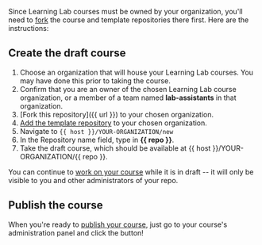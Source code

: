 Since Learning Lab courses must be owned by your organization, you'll need to [fork](https://help.github.com/articles/fork-a-repo/) the course and template repositories there first. Here are the instructions:

## Create the draft course
1. Choose an organization that will house your Learning Lab courses. You may have done this prior to taking the course.
1. Confirm that you are an owner of the chosen Learning Lab course organization, or a member of a team named **lab-assistants** in that organization.
1. [Fork this repository]({{ url }}) to your chosen organization.
1. [Add the template repository](https://github.com/githubtraining/lab-starter-template/fork) to your chosen organization.
1. Navigate to `{{ host }}/YOUR-ORGANIZATION/new`
1. In the Repository name field, type in **{{ repo }}**.
1. Take the draft course, which should be available at {{ host }}/YOUR-ORGANIZATION/{{ repo }}.

You can continue to [work on your course](https://lab.github.com/docs/testing#test-your-course) while it is in draft -- it will only be visible to you and other administrators of your repo. 

## Publish the course

When you're ready to [publish your course](https://lab.github.com/docs/publishing), just go to your course's administration panel and click the button!

